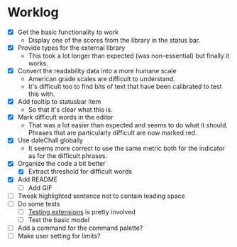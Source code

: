# Worklog

* [x] Get the basic functionality to work
  * Display one of the scores from the library in the status bar.
* [x] Provide types for the external library
  * This took a lot longer than expected (was non-essential) but finally it works.
* [x] Convert the readability data into a more humane scale
  * American grade scales are difficult to understand.
  * It's difficult too to find bits of text that have been calibrated to test this with.
* [x] Add tooltip to statusbar item
  * So that it's clear what this is.
* [x] Mark difficult words in the editor
  * That was a lot easier than expected and seems to do what it should. Phrases that are particularly difficult are now marked red.
* [x] Use daleChall globally
  * It seems more correct to use the same metric both for the indicator as for the difficult phrases.
* [x] Organize the code a bit better
  * [x] Extract threshold for difficult words
* [x] Add README
  * [ ] Add GIF
* [ ] Tweak highlighted sentence not to contain leading space
* [ ] Do some tests
  * [ ] [Testing extensions](https://code.visualstudio.com/api/working-with-extensions/testing-extension) is pretty involved
  * [ ] Test the basic model
* [ ] Add a command for the command palette?
* [ ] Make user setting for limits?
